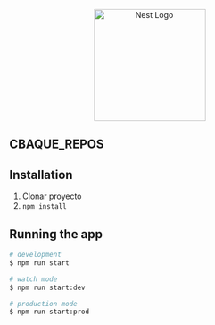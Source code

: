 <p align="center">
  <a href="http://nestjs.com/" target="blank"><img src="https://nestjs.com/img/logo-small.svg" width="200" alt="Nest Logo" /></a>
</p>


##  CBAQUE_REPOS

## Installation

1. Clonar proyecto
2. ``` npm install ```

## Running the app

```bash
# development
$ npm run start

# watch mode
$ npm run start:dev

# production mode
$ npm run start:prod
